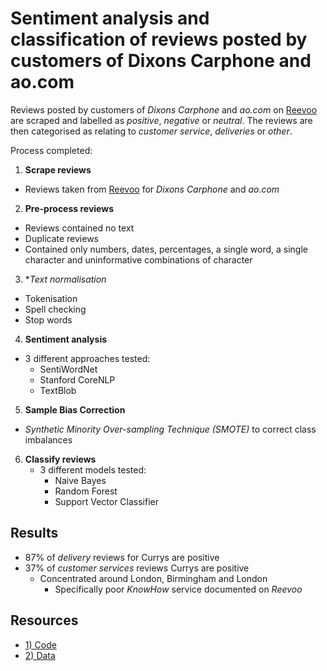 # Sentiment analysis and classification of reviews posted by customers of Dixons Carphone and ao.com 

Reviews posted by customers of _Dixons Carphone_ and _ao.com_ on [Reevoo](https://www.reevoo.com/en/) are scraped and labelled as _positive_, _negative_ or _neutral_. The reviews are then categorised as relating to _customer service_, _deliveries_ or _other_. 

Process completed:

1) **Scrape reviews**
  - Reviews taken from [Reevoo](https://www.reevoo.com/en/) for _Dixons Carphone_ and _ao.com_
2) **Pre-process reviews**
  - Reviews contained no text
  - Duplicate reviews
  - Contained only numbers, dates, percentages, a single word, a single character and uninformative combinations of character
3) **Text normalisation*
  - Tokenisation
  - Spell checking
  - Stop words
4) **Sentiment analysis**
  - 3 different approaches tested:
      - SentiWordNet
      - Stanford CoreNLP
      - TextBlob
5) **Sample Bias Correction**
  - _Synthetic Minority Over-sampling Technique (SMOTE)_ to correct class imbalances
6) **Classify reviews**
    - 3 different models tested:
      - Naive Bayes
      - Random Forest
      - Support Vector Classifier

## Results

- 87% of _delivery_ reviews for Currys are positive
- 37% of _customer services_ reviews Currys are positive
  - Concentrated around London, Birmingham and London
    - Specifically poor _KnowHow_ service documented on _Reevoo_ 

## Resources

- [1) Code]()
- [2) Data]()



